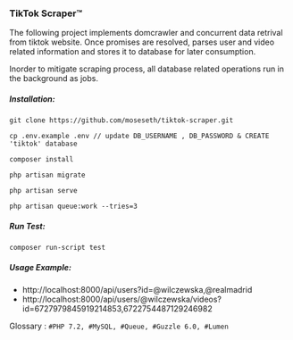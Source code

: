 ### TikTok Scraper™

The following project implements domcrawler and concurrent data retrival from tiktok website. Once promises are 
resolved, parses user and video related information and stores it to database for later consumption. 

Inorder to mitigate scraping process, all database related operations run in the background as jobs.

##### Installation:

```
git clone https://github.com/moseseth/tiktok-scraper.git

cp .env.example .env // update DB_USERNAME , DB_PASSWORD & CREATE 'tiktok' database

composer install

php artisan migrate

php artisan serve

php artisan queue:work --tries=3
``` 

##### Run Test:
```$xslt
composer run-script test
```

##### Usage Example:
  * http://localhost:8000/api/users?id=@wilczewska,@realmadrid
  * http://localhost:8000/api/users/@wilczewska/videos?id=6727979845919214853,6722754487129246982

Glossary : `#PHP 7.2, #MySQL, #Queue, #Guzzle 6.0, #Lumen`
